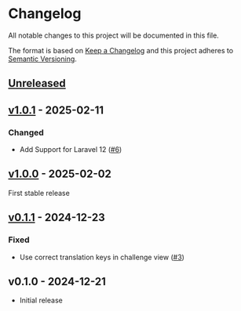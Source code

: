 # Changelog

All notable changes to this project will be documented in this file.

The format is based on [Keep a Changelog](http://keepachangelog.com/en/1.0.0/)
and this project adheres to [Semantic Versioning](http://semver.org/spec/v2.0.0.html).

## [Unreleased](https://github.com/stefanzweifel/laravel-tfa-confirmation/compare/v1.0.1...HEAD)

## [v1.0.1](https://github.com/stefanzweifel/laravel-tfa-confirmation/compare/v1.0.0...v1.0.1) - 2025-02-11

### Changed

- Add Support for Laravel 12 ([#6](https://github.com/stefanzweifel/laravel-tfa-sudo-mode/pull/6))

## [v1.0.0](https://github.com/stefanzweifel/laravel-tfa-confirmation/compare/v0.1.1...v1.0.0) - 2025-02-02

First stable release

## [v0.1.1](https://github.com/stefanzweifel/laravel-tfa-confirmation/compare/v0.1.0...v0.1.1) - 2024-12-23

### Fixed

- Use correct translation keys in challenge view ([#3](https://github.com/stefanzweifel/laravel-tfa-sudo-mode/pull/3))

## v0.1.0 - 2024-12-21

- Initial release
